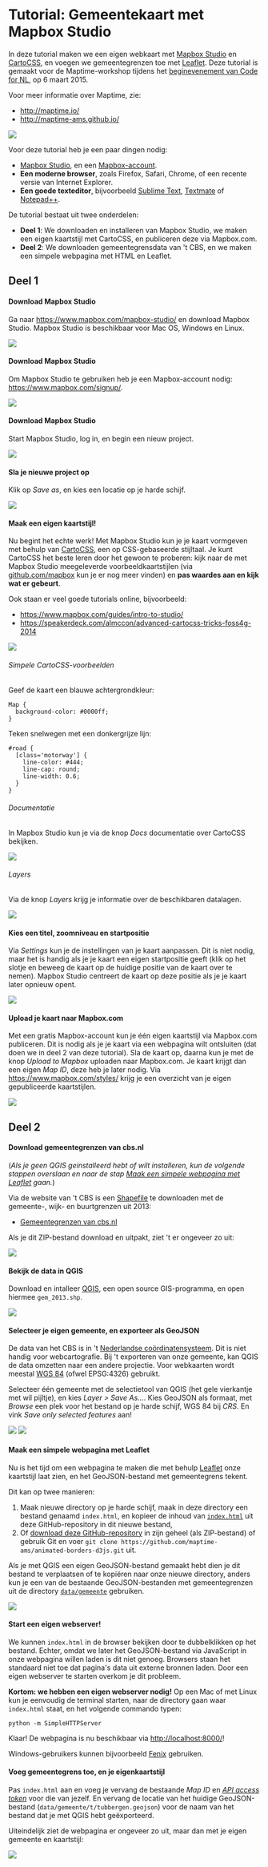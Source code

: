 # Tutorial: Gemeentekaart met Mapbox Studio

In deze tutorial maken we een eigen webkaart met [Mapbox Studio](https://www.mapbox.com/mapbox-studio/) en [CartoCSS](https://www.mapbox.com/guides/intro-to-studio/#what-is-cartocss), en voegen we gemeentegrenzen toe met [Leaflet](http://leafletjs.com/). Deze tutorial is gemaakt voor de Maptime-workshop tijdens het [beginevenement van Code for NL](http://waag.org/nl/event/code-nl-lancering), op 6 maart 2015.

Voor meer informatie over Maptime, zie:

- http://maptime.io/
- http://maptime-ams.github.io/

![](images/mapbox-studio-cartocss.png)

Voor deze tutorial heb je een paar dingen nodig:

- [Mapbox Studio](https://www.mapbox.com/mapbox-studio/), en een [Mapbox-account](https://www.mapbox.com/signup/).
- __Een moderne browser__, zoals Firefox, Safari, Chrome, of een recente versie van Internet Explorer.
- __Een goede texteditor__, bijvoorbeeld [Sublime Text](http://www.sublimetext.com/), [Textmate](http://macromates.com/) of [Notepad++](http://notepad-plus-plus.org/).

De tutorial bestaat uit twee onderdelen:

- __Deel 1__: We downloaden en installeren van Mapbox Studio, we maken een eigen kaartstijl met CartoCSS, en publiceren deze via Mapbox.com.
- __Deel 2__: We downloaden gemeentegrensdata van 't CBS, en we maken een simpele webpagina met HTML en Leaflet.

## Deel 1

#### Download Mapbox Studio

Ga naar https://www.mapbox.com/mapbox-studio/ en download Mapbox Studio. Mapbox Studio is beschikbaar voor Mac OS, Windows en Linux.

![](images/mapbox-studio-download.png)

#### Download Mapbox Studio

Om Mapbox Studio te gebruiken heb je een Mapbox-account nodig: https://www.mapbox.com/signup/.

![](images/mapbox-signup.png)

#### Download Mapbox Studio

Start Mapbox Studio, log in, en begin een nieuw project.

![](images/mapbox-studio-new-project.png)

#### Sla je nieuwe project op

Klik op _Save as_, en kies een locatie op je harde schijf.

![](images/mapbox-studio-save.png)

#### Maak een eigen kaartstijl!

Nu begint het echte werk! Met Mapbox Studio kun je je kaart vormgeven met behulp van [CartoCSS](https://www.mapbox.com/guides/intro-to-studio/#what-is-cartocss), een op CSS-gebaseerde stijltaal. Je kunt CartoCSS het beste leren door het gewoon te proberen: kijk naar de met Mapbox Studio meegeleverde voorbeeldkaartstijlen (via [github.com/mapbox](https://github.com/search?utf8=%E2%9C%93&q=user%3Amapbox+language%3Acartocss&type=Repositories&ref=searchresults) kun je er nog meer vinden) en __pas waardes aan en kijk wat er gebeurt__.

Ook staan er veel goede tutorials online, bijvoorbeeld:

- https://www.mapbox.com/guides/intro-to-studio/
- https://speakerdeck.com/almccon/advanced-cartocss-tricks-foss4g-2014

![](images/mapbox-studio-cartocss.png)

###### Simpele CartoCSS-voorbeelden

Geef de kaart een blauwe achtergrondkleur:

```cartocss
Map {
  background-color: #0000ff;
}
```

Teken snelwegen met een donkergrijze lijn:

```cartocss
#road {
  [class='motorway'] {
    line-color: #444;
    line-cap: round;
    line-width: 0.6;
  }
}
```

###### Documentatie

In Mapbox Studio kun je via de knop _Docs_ documentatie over CartoCSS bekijken.

![](images/mapbox-studio-docs.png)

###### Layers

Via de knop _Layers_ krijg je informatie over de beschikbaren datalagen.

![](images/mapbox-studio-layers.png)

#### Kies een titel, zoomniveau en startpositie

Via _Settings_ kun je de instellingen van je kaart aanpassen. Dit is niet nodig, maar het is handig als je je kaart een eigen startpositie geeft (klik op het slotje en beweeg de kaart op de huidige positie van de kaart over te nemen). Mapbox Studio centreert de kaart op deze positie als je je kaart later opnieuw opent.

![](images/mapbox-studio-center.png)

#### Upload je kaart naar Mapbox.com

Met een gratis Mapbox-account kun je één eigen kaartstijl via Mapbox.com publiceren. Dit is nodig als je je kaart via een webpagina wilt ontsluiten (dat doen we in deel 2 van deze tutorial). Sla de kaart op, daarna kun je met de knop _Upload to Mapbox_ uploaden naar Mapbox.com. Je kaart krijgt dan een eigen _Map ID_, deze heb je later nodig. Via https://www.mapbox.com/styles/ krijg je een overzicht van je eigen gepubliceerde kaartstijlen.

![](images/mapbox-styles.png)

## Deel 2

#### Download gemeentegrenzen van cbs.nl

(_Als je geen QGIS geinstalleerd hebt of wilt installeren, kun de volgende stappen overslaan en naar de stap [Maak een simpele webpagina met Leaflet](#maak-een-simpele-webpagina-met-leaflet) gaan._)

Via de website van 't CBS is een [Shapefile](http://en.wikipedia.org/wiki/Shapefile) te downloaden met de gemeente-, wijk- en buurtgrenzen uit 2013:

 - [Gemeentegrenzen van cbs.nl](http://www.cbs.nl/nl-NL/menu/themas/dossiers/nederland-regionaal/publicaties/geografische-data/archief/2014/2013-wijk-en-buurtkaart-art.htm)

Als je dit ZIP-bestand download en uitpakt, ziet 't er ongeveer zo uit:

![](images/shapefile.png)

#### Bekijk de data in QGIS

Download en intalleer [QGIS](http://www2.qgis.org/en/site/), een open source GIS-programma, en open hiermee `gem_2013.shp`.

![](images/qgis.png)

#### Selecteer je eigen gemeente, en exporteer als GeoJSON

De data van het CBS is in 't [Nederlandse coördinatensysteem](http://nl.wikipedia.org/wiki/Rijksdriehoeksco%C3%B6rdinaten). Dit is niet handig voor webcartografie. Bij 't exporteren van onze gemeente, kan QGIS de data omzetten naar een andere projectie. Voor webkaarten wordt meestal [WGS 84](http://en.wikipedia.org/wiki/World_Geodetic_System) (ofwel EPSG:4326) gebruikt.

Selecteer één gemeente met de selectietool van QGIS (het gele vierkantje met wil pijltje), en kies _Layer > Save As..._. Kies GeoJSON als formaat, met _Browse_ een plek voor het bestand op je harde schijf, WGS 84 bij _CRS_. En vink _Save only selected features_ aan!

![](images/qgis-select.png)
![](images/qgis-export.png)

#### Maak een simpele webpagina met Leaflet

Nu is het tijd om een webpagina te maken die met behulp [Leaflet](http://leafletjs.com/) onze kaartstijl laat zien, en het GeoJSON-bestand met gemeentegrens tekent.

Dit kan op twee manieren:

1. Maak nieuwe directory op je harde schijf, maak in deze directory een bestand genaamd `index.html`, en kopieer de inhoud van [`index.html`](index.html) uit deze GitHub-repository in dit nieuwe bestand,
2. Of [download deze GitHub-repository](https://github.com/maptime-ams/codefornl-maptime/archive/gh-pages.zip) in zijn geheel (als ZIP-bestand) of gebruik Git en voer `git clone https://github.com/maptime-ams/animated-borders-d3js.git` uit.

Als je met QGIS een eigen GeoJSON-bestand gemaakt hebt dien je dit bestand te verplaatsen of te kopiëren naar onze nieuwe directory, anders kun je een van de bestaande GeoJSON-bestanden met gemeentegrenzen uit de directory [`data/gemeente`](data/gemeente) gebruiken.

![](images/textmate.png)

#### Start een eigen webserver!

We kunnen `index.html` in de browser bekijken door te dubbelklikken op het bestand. Echter, omdat we later het GeoJSON-bestand via JavaScript in onze webpagina willen laden is dit niet genoeg. Browsers staan het standaard niet toe dat pagina's data uit externe bronnen laden. Door een eigen webserver te starten overkom je dit probleem.

__Kortom: we hebben een eigen webserver nodig!__ Op een Mac of met Linux kun je eenvoudig de terminal starten, naar de directory gaan waar `index.html` staat, en het volgende commando typen:

    python -m SimpleHTTPServer

Klaar! De webpagina is nu beschikbaar via [http://localhost:8000/](http://localhost:8000/)!

Windows-gebruikers kunnen bijvoorbeeld [Fenix](http://fenixwebserver.com/) gebruiken.

#### Voeg gemeentegrens toe, en je eigenkaartstijl

Pas `index.html` aan en voeg je vervang de bestaande _Map ID_ en [_API access token_](https://www.mapbox.com/account/apps/) voor die van jezelf. En vervang de locatie van het huidige GeoJSON-bestand (`data/gemeente/t/tubbergen.geojson`) voor de naam van het bestand dat je met QGIS hebt geëxporteerd.

Uiteindelijk ziet de webpagina er ongeveer zo uit, maar dan met je eigen gemeente en kaartstijl:

![](images/leaflet.png)
